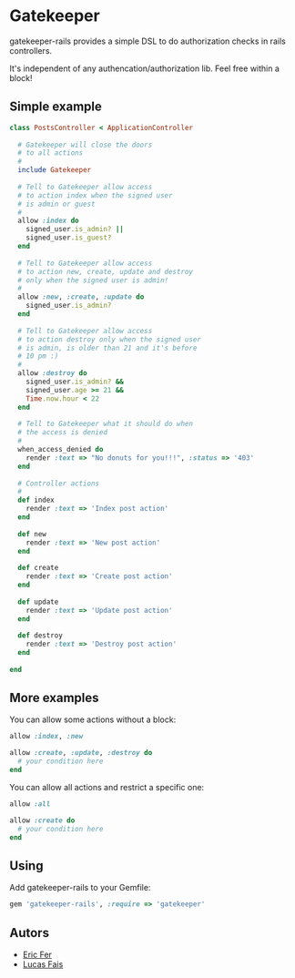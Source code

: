 # Gatekeeper

gatekeeper-rails provides a simple DSL to do authorization checks in rails controllers.

It's independent of any authencation/authorization lib.
Feel free within a block!

## Simple example

```ruby
class PostsController < ApplicationController
  
  # Gatekeeper will close the doors
  # to all actions
  #
  include Gatekeeper
  
  # Tell to Gatekeeper allow access
  # to action index when the signed user
  # is admin or guest
  #
  allow :index do
    signed_user.is_admin? ||
    signed_user.is_guest?
  end
  
  # Tell to Gatekeeper allow access
  # to action new, create, update and destroy
  # only when the signed user is admin!
  #
  allow :new, :create, :update do
    signed_user.is_admin?
  end
  
  # Tell to Gatekeeper allow access
  # to action destroy only when the signed user
  # is admin, is older than 21 and it's before
  # 10 pm :)
  #
  allow :destroy do
    signed_user.is_admin? &&
    signed_user.age >= 21 &&
    Time.now.hour < 22
  end
  
  # Tell to Gatekeeper what it should do when
  # the access is denied
  #
  when_access_denied do
    render :text => "No donuts for you!!!", :status => '403'
  end
  
  # Controller actions
  #
  def index
    render :text => 'Index post action'
  end
  
  def new
    render :text => 'New post action'
  end
  
  def create
    render :text => 'Create post action'
  end
  
  def update
    render :text => 'Update post action'
  end
  
  def destroy
    render :text => 'Destroy post action'
  end
  
end
```

## More examples

You can allow some actions without a block:

```ruby
allow :index, :new

allow :create, :update, :destroy do
  # your condition here
end
```

You can allow all actions and restrict a specific one:

```ruby
allow :all

allow :create do
  # your condition here
end
```
## Using

Add gatekeeper-rails to your Gemfile:

```ruby
gem 'gatekeeper-rails', :require => 'gatekeeper'
```

## Autors

* [Eric Fer](https://github.com/ericfer)  
* [Lucas Fais](https://github.com/lucasfais)

